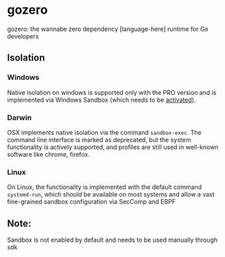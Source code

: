 # gozero

gozero: the wannabe zero dependency [language-here] runtime for Go developers

## Isolation

### Windows

Native isolation on windows is supported only with the PRO version and is implemented via Windows Sandbox (which needs to be [activated](https://www.makeuseof.com/enable-set-up-windows-sandbox-windows-11/)).

### Darwin

OSX implements native isolation via the command `sandbox-exec`. The command line interface is marked as deprecated, but the system functionality is actively supported, and profiles are still used in well-known software like chrome, firefox.

### Linux

On Linux, the functionality is implemented with the default command `systemd-run`, which should be available on most systems and allow a vast fine-grained sandbox configuration via SecComp and EBPF


## Note:

Sandbox is not enabled by default and needs to be used manually through sdk